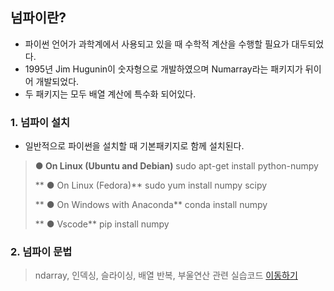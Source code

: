 ## 넘파이란?
- 파이썬 언어가 과학계에서 사용되고 있을 때 수학적 계산을 수행할 필요가 대두되었다.
- 1995년 Jim Hugunin이 숫자형으로 개발하였으며 Numarray라는 패키지가 뒤이어 개발되었다.
- 두 패키지는 모두 배열 계산에 특수화 되어있다.

### 1. 넘파이 설치
- 일반적으로 파이썬을 설치할 때 기본패키지로 함께 설치된다.
> **● On Linux (Ubuntu and Debian)**
> sudo apt-get install python-numpy
>   
>** ● On Linux (Fedora)**
>   sudo yum install numpy scipy
>   
>** ● On Windows with Anaconda**
>   conda install numpy
>   
>** ● Vscode**
>   pip install numpy

### 2. 넘파이 문법
> ndarray, 인덱싱, 슬라이싱, 배열 반복, 부울연산 관련 실습코드 [이동하기](./1_numpy.ipynb)
